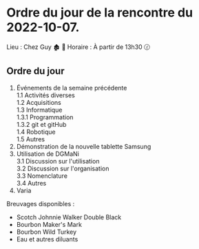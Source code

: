 # Ordre du jour de la rencontre du 2022-10-07. 
Lieu :    Chez Guy 🏚️ 🌳 
Horaire : À partir de 13h30 🕜

## Ordre du jour
1. Événements de la semaine précédente  
  1.1  Activités diverses  
  1.2  Acquisitions  
  1.3 Informatique  
    1.3.1 Programmation  
    1.3.2 git et gitHub  
  1.4 Robotique  
  1.5 Autres  
2.  Démonstration de la nouvelle tablette Samsung  
3.  Utilisation de DGMaNi  
  3.1  Discussion sur l'utilisation  
  3.2  Discussion sur l'organisation  
  3.3  Nomenclature  
  3.4  Autres  
4.  Varia  



Breuvages disponibles :
  * Scotch Johnnie Walker Double Black
  * Bourbon Maker's Mark
  * Bourbon Wild Turkey
  * Eau et autres diluants
